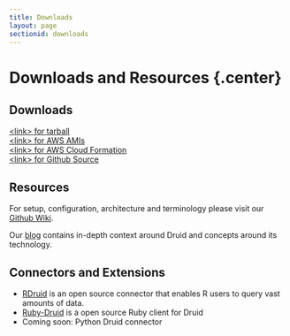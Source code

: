 ```yaml
---
title: Downloads
layout: page
sectionid: downloads
---
```


# Downloads and Resources {.center}

<div class="text-part">
<div class="text-item indent">
  <h2>Downloads</h2>
  <p><a href="#">&lt;link&gt; for tarball</a><br/>
  <a href="#">&lt;link&gt; for AWS AMIs</a><br/>
  <a href="#">&lt;link&gt; for AWS Cloud Formation</a><br/>
  <a href="#">&lt;link&gt; for Github Source</a><br/></p>
</div>

<div class="text-item indent">
  <h2>Resources</h2>
  <p>For setup, configuration, architecture and terminology please visit our <a href="https://github.com/metamx/druid/wiki">Github Wiki</a>.</p>
  <p>Our <a href="blog.html">blog</a> contains in-depth context around Druid and concepts around its technology.</p>
</div>

<div class="text-item indent">
  <h2>Connectors and Extensions</h2>
  <ul>
    <li><a href="https://github.com/metamx/RDruid">RDruid</a> is an open source connector that enables R users to query vast amounts of data.</li>
    <li><a href="https://github.com/madvertise/ruby-druid">Ruby-Druid</a> is a open source Ruby client for Druid</li>
    <li>Coming soon: Python Druid connector</li>
  </ul>
</div>
</div>
